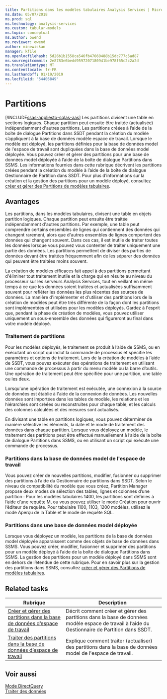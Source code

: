 ```yaml
---
title: Partitions dans les modèles tabulaires Analysis Services | Microsoft Docs
ms.date: 05/07/2018
ms.prod: sql
ms.technology: analysis-services
ms.custom: tabular-models
ms.topic: conceptual
ms.author: owend
ms.reviewer: owend
author: minewiskan
manager: kfile
ms.openlocfilehash: 5d26b1b1558ca546fb47660488b15dc777c5ad87
ms.sourcegitcommit: 2e8783e6bedd9597207180941be978f65c2c2a2d
ms.translationtype: MT
ms.contentlocale: fr-FR
ms.lasthandoff: 01/19/2019
ms.locfileid: "54405849"
---
```

# <a name="partitions"></a>Partitions
[!INCLUDE[ssas-appliesto-sqlas-aas](../../includes/ssas-appliesto-sqlas-aas.md)]
  Les partitions divisent une table en sections logiques. Chaque partition peut ensuite être traitée (actualisée) indépendamment d'autres partitions. Les partitions créées à l’aide de la boîte de dialogue Partitions dans SSDT pendant la création du modèle s’appliquent à la base de données modèle espace de travail. Lorsque le modèle est déployé, les partitions définies pour la base de données model de l'espace de travail sont dupliquées dans la base de données model déployée. Vous pouvez créer et gérer des partitions pour une base de données model déployée à l’aide de la boîte de dialogue Partitions dans SSMS.  Les informations fournies dans cette rubrique décrivent les partitions créées pendant la création du modèle à l’aide de la boîte de dialogue Gestionnaire de Partition dans SSDT. Pour plus d’informations sur la création et la gestion des partitions pour un modèle déployé, consultez [créer et gérer des Partitions de modèles tabulaires](../../analysis-services/tabular-models/create-and-manage-tabular-model-partitions-ssas-tabular.md).  
  
##  <a name="bkmk_benefits"></a> Avantages  
 Les partitions, dans les modèles tabulaires, divisent une table en objets partition logiques. Chaque partition peut ensuite être traitée indépendamment d'autres partitions. Par exemple, une table peut comprendre certains ensembles de lignes qui contiennent des données qui changent rarement, alors que d'autres ensembles de lignes comportent des données qui changent souvent. Dans ces cas, il est inutile de traiter toutes les données lorsque vous pouvez vous contenter de traiter uniquement une partie des données. Les partitions permettent de diviser des parties de données devant être traitées fréquemment afin de les séparer des données qui peuvent être traitées moins souvent.  
  
 La création de modèles efficaces fait appel à des partitions permettant d'éliminer tout traitement inutile et la charge qui en résulte au niveau du processeur sur les serveurs Analysis Services, tout en veillant en même temps à ce que les données soient traitées et actualisées suffisamment souvent pour refléter les données les plus récentes des sources de données. La manière d'implémenter et d'utiliser des partitions lors de la création de modèles peut être très différente de la façon dont les partitions sont implémentées et utilisées pour les modèles déployés. Gardez à l'esprit que, pendant la phase de création de modèles, vous pouvez utiliser uniquement un sous-ensemble des données qui figureront au final dans votre modèle déployé.  
  
### <a name="processing-partitions"></a>Traitement de partitions  
 Pour les modèles déployés, le traitement se produit à l’aide de SSMS, ou en exécutant un script qui inclut la commande de processus et spécifie les paramètres et options de traitement. Lors de la création de modèles à l’aide de SSDT, vous pouvez exécuter des opérations de traitement en utilisant une commande de processus à partir du menu modèle ou la barre d’outils. Une opération de traitement peut être spécifiée pour une partition, une table ou les deux.  
  
 Lorsqu'une opération de traitement est exécutée, une connexion à la source de données est établie à l'aide de la connexion de données. Les nouvelles données sont importées dans les tables de modèle, les relations et les hiérarchies sont créées ou reconstruites pour chaque table, et les calculs des colonnes calculées et des mesures sont actualisés.  
  
 En divisant une table en partitions logiques, vous pouvez déterminer de manière sélective les éléments, la date et le mode de traitement des données dans chaque partition. Lorsque vous déployez un modèle, le traitement des partitions peut être effectué manuellement à l’aide de la boîte de dialogue Partitions dans SSMS, ou en utilisant un script qui exécute une commande de processus.  
  
### <a name="partitions-in-the-model-workspace-database"></a>Partitions dans la base de données model de l'espace de travail  
 Vous pouvez créer de nouvelles partitions, modifier, fusionner ou supprimer des partitions à l’aide du Gestionnaire de partitions dans SSDT. Selon le niveau de compatibilité du modèle que vous créez, Partition Manager propose deux modes de sélection des tables, lignes et colonnes d’une partition : Pour les modèles tabulaires 1400, les partitions sont définies à l’aide d’une requête M, ou vous pouvez utiliser le mode Création pour ouvrir l’éditeur de requête. Pour tabulaire 1100, 1103, 1200 modèles, utilisez le mode Aperçu de la Table et le mode de requête SQL. 
  
### <a name="partitions-in-a-deployed-model-database"></a>Partitions dans une base de données model déployée  
 Lorsque vous déployez un modèle, les partitions de la base de données model déployée apparaissent comme des objets de base de données dans SSMS. Vous pouvez créer, modifier, fusionner et supprimer des partitions pour un modèle déployé à l’aide de la boîte de dialogue Partitions dans SSMS. La gestion des partitions pour un modèle déployé dans SSMS sont en dehors de l’étendue de cette rubrique. Pour en savoir plus sur la gestion des partitions dans SSMS, consultez [créer et gérer des Partitions de modèles tabulaires](../../analysis-services/tabular-models/create-and-manage-tabular-model-partitions-ssas-tabular.md).  
  
##  <a name="bkmk_related_tasks"></a> Related tasks  
  
|Rubrique|Description|  
|-----------|-----------------|  
|[Créer et gérer des partitions dans la base de données d’espace de travail](../../analysis-services/tabular-models/create-and-manage-partitions-in-the-workspace-database-ssas-tabular.md)|Décrit comment créer et gérer des partitions dans la base de données modèle espace de travail à l’aide du Gestionnaire de Partition dans SSDT.|  
|[Traiter des partitions dans la base de données d’espace de travail](../../analysis-services/tabular-models/process-partitions-in-the-workspace-database-ssas-tabular.md)|Explique comment traiter (actualiser) des partitions dans la base de données model de l'espace de travail.|  
  
## <a name="see-also"></a>Voir aussi  
 [Mode DirectQuery](../../analysis-services/tabular-models/directquery-mode-ssas-tabular.md)   
 [Traiter des données](../../analysis-services/tabular-models/process-data-ssas-tabular.md)  
  
  
